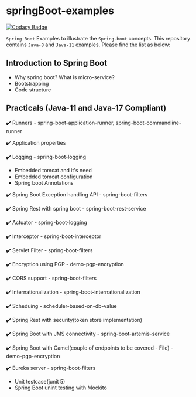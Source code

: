 # springBoot-examples

[![Codacy Badge](https://api.codacy.com/project/badge/Grade/8d0c93cf30dd45fd929209f6971ba008)](https://app.codacy.com/app/kodtodya/spring-boot-examples?utm_source=github.com&utm_medium=referral&utm_content=kodtodya/spring-boot-examples&utm_campaign=Badge_Grade_Dashboard)

`Spring Boot` Examples to illustrate the `Spring-boot` concepts. This repository contains `Java-8` and `Java-11` examples. Please find the list as below:

## Introduction to Spring Boot
- Why spring boot? What is micro-service?
- Bootstrapping
- Code structure

## Practicals (Java-11 and Java-17 Compliant)
:heavy_check_mark: Runners - spring-boot-application-runner, spring-boot-commandline-runner

:heavy_check_mark: Application properties

:heavy_check_mark: Logging - spring-boot-logging

- Embedded tomcat and it's need
- Embedded tomcat configuration
- Spring boot Annotations

:heavy_check_mark: Spring Boot Exception handling API - spring-boot-filters

:heavy_check_mark: Spring Rest with spring boot - spring-boot-rest-service

:heavy_check_mark: Actuator - spring-boot-logging

:heavy_check_mark: Interceptor - spring-boot-interceptor

:heavy_check_mark: Servlet Filter - spring-boot-filters

:heavy_check_mark: Encryption using PGP - demo-pgp-encryption

:heavy_check_mark: CORS support - spring-boot-filters

:heavy_check_mark: Internationalization - spring-boot-internationalization

:heavy_check_mark: Scheduing - scheduler-based-on-db-value

:heavy_check_mark: Spring Rest with security(token store implementation)

:heavy_check_mark: Spring Boot with JMS connectivity - spring-boot-artemis-service

:heavy_check_mark: Spring Boot with Camel(couple of endpoints to be covered - File) - demo-pgp-encryption

:heavy_check_mark: Eureka server - spring-boot-filters

- Unit testcase(junit 5)
- Spring Boot unint testing with Mockito

